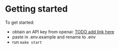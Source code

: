 # Getting started

To get started:
* obtain an API key from openai: [TODO add link here](#)
* paste in .env.example and rename to .env
* run `make start`

